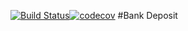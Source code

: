 [![Build Status](https://travis-ci.com/pentogono/Bank-Deposit.svg?branch=master)](https://travis-ci.com/pentogono/Bank-Deposit)[![codecov](https://codecov.io/gh/pentogono/Bank-Deposit/branch/master/graph/badge.svg)](https://codecov.io/gh/pentogono/Bank-Deposit)
#Bank Deposit